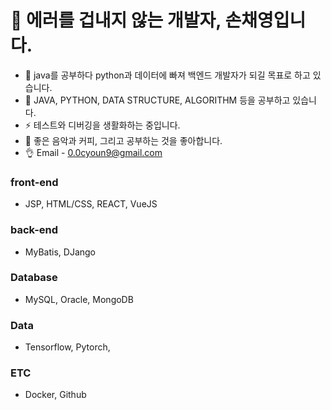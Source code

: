 # 👋 에러를 겁내지 않는 개발자, 손채영입니다.

- 👀 java를 공부하다 python과 데이터에 빠져 백엔드 개발자가 되길 목표로 하고 있습니다.
- 🌱 JAVA, PYTHON, DATA STRUCTURE, ALGORITHM 등을 공부하고 있습니다.
- ⚡ 테스트와 디버깅을 생활화하는 중입니다.
- 🖤 좋은 음악과 커피, 그리고 공부하는 것을 좋아합니다.
- 👌 Email - 0.0cyoun9@gmail.com


### front-end
-  JSP, HTML/CSS, REACT, VueJS
### back-end
- MyBatis, DJango
### Database
- MySQL, Oracle, MongoDB
### Data
- Tensorflow, Pytorch,
### ETC
- Docker, Github
